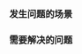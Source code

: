 <!-- type: scene  -->
<!-- 
  标题：
    请将文件保存为 “你要提的问题”.md 
  比如：
    首屏渲染白屏时间如何优化？.md
-->

### 发生问题的场景

<!--
  说明：
    描述一个发生所述问题的场景，以及必要的信息
  比如：
    接用户反馈，你司网站首次进入到内容出现间会有一段不小的白屏时间。该网站是用前端框架开发的CSR（Client Side Rendering，客户端渲染）应用
 -->

### 需要解决的问题

<!--
  说明：
    明确需要以怎样的顺序，从什么角度，回答哪些问题
  比如：
    请以如下顺序回答：
      1. 如何分析首屏加载CSR的性能？
      2. 分析后如何找出CSR性能瓶颈？
      3. 如何解决CSR性能瓶颈？
      4. 有没有其他渲染方案可以解决CSR当前问题，他的原理是什么？
 -->